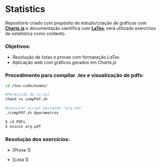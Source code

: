 # Statistics 

Repositório criado com propósito de estudo/criação de gráficos com  **[Charts.js](https://github.com/chartjs)** e documentação científica com **[LaTex](https://www.latex-project.org/)**, será utilizado exercícios de estatística como contexto.

### Objetivos:

* Resolução de listas e provas com formatação *LaTex*.
* Aplicação web com gráficos gerados em *Charts.js*

### Procedimento para compilar .tex e visualização de pdfs: 

```bash
cd /tex-code/exams/

#Permissão do script
chmod +x compPdf.sh

#executar script passando "arq.tex"
./compPdf.sh @parametros

$ cd PDFs
$ evince arq.pdf

```
### Resolução dos exercícios:

* [Prova 1]

* [Lista 1]






